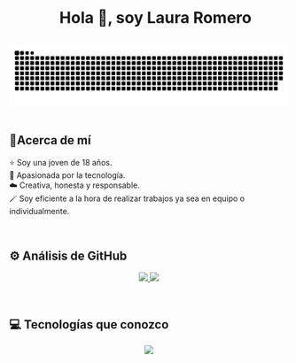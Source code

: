 
<div id="user-content-toc">
  <ul align="center">
    <summary><h1 style="display: inline-block">Hola 👋, soy Laura Romero </h1></summary>
  </ul>
</div>

<div align="center">
  <img src="https://github.com/1999AZZAR/1999AZZAR/blob/main/resources/img/grid-snake.svg"
       alt="snake" />
</div>

<br>

<h2>📎Acerca de mí </h2>

⭐  Soy una joven de 18 años. <br>
📲  Apasionada por la tecnología. <br>
☁️  Creativa, honesta y responsable. <br>
🪄  Soy eficiente a la hora de realizar trabajos ya sea en equipo o individualmente.

<br>

<h2>⚙️ Análisis de GitHub </h2>

<p align="center">
  <a href="https://github.com/LauraRomero2704">
    <img height="180em" src="https://github-readme-stats-eight-theta.vercel.app/api/top-langs/?username=LauraRomero2704&layout=compact&langs_count=8&theme=algolia"/>
    <img height="180em" src="https://github-readme-streak-stats.herokuapp.com/?user=LauraRomero2704&theme=dark&hide_border=false"/>
  </a>
</p>        

<br>

<h2> 💻 Tecnologías que conozco </h2>     

<p align="center">
  <a href="https://skillicons.dev">
    <img src="https://skillicons.dev/icons?i=html,css,js,java,mongodb,php,nodejs,mysql,postman,react,git,github,figma&perline=14" />
  </a>
</p>
